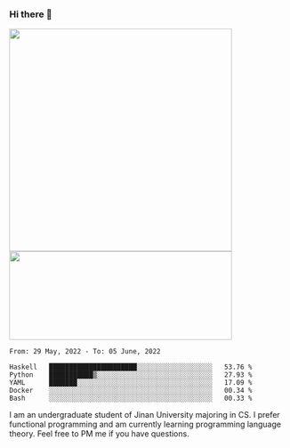 ### Hi there 👋

<!--
**pe200012/pe200012** is a ✨ _special_ ✨ repository because its `README.md` (this file) appears on your GitHub profile.

Here are some ideas to get you started:

- 🔭 I’m currently working on ...
- 🌱 I’m currently learning ...
- 👯 I’m looking to collaborate on ...
- 🤔 I’m looking for help with ...
- 💬 Ask me about ...
- 📫 How to reach me: ...
- 😄 Pronouns: ...
- ⚡ Fun fact: ...
-->
<p>
    <img width="400em" src="https://github-readme-stats.vercel.app/api?username=pe200012&show_icons=true&icon_color=f44336&title_color=757de8">
    <img width="400em" height="159em" src="https://github-readme-stats.vercel.app/api/top-langs/?username=pe200012&hide=html,cmake,css&title_color=757de8&layout=compact">
</p>

<!--START_SECTION:waka-->
```text
From: 29 May, 2022 - To: 05 June, 2022

Haskell   ██████████████████████░░░░░░░░░░░░░░░░░░░   53.76 % 
Python    ███████████▒░░░░░░░░░░░░░░░░░░░░░░░░░░░░░   27.93 % 
YAML      ███████░░░░░░░░░░░░░░░░░░░░░░░░░░░░░░░░░░   17.09 % 
Docker    ░░░░░░░░░░░░░░░░░░░░░░░░░░░░░░░░░░░░░░░░░   00.34 % 
Bash      ░░░░░░░░░░░░░░░░░░░░░░░░░░░░░░░░░░░░░░░░░   00.33 % 
```
<!--END_SECTION:waka-->

I am an undergraduate student of Jinan University majoring in CS. I prefer functional programming and am currently learning programming language theory. Feel free to PM me if you have questions.
